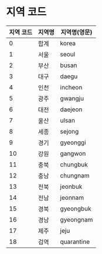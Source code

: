 # 지역 코드
 
|지역 코드|지역명|지역명(영문)|
|--|--|--|
|0|합계|korea|
|1|서울|seoul|
|2|부산|busan|
|3|대구|daegu|
|4|인천|incheon|
|5|광주|gwangju|
|6|대전|daejeon|
|7|울산|ulsan|
|8|세종|sejong|
|9|경기|gyeonggi|
|10|강원|gangwon|
|11|충북|chungbuk|
|12|충남|chungnam|
|13|전북|jeonbuk|
|14|전남|jeonnam|
|15|경북|gyeongbuk|
|16|경남|gyeongnam|
|17|제주|jeju|
|18|검역|quarantine|
 
 

